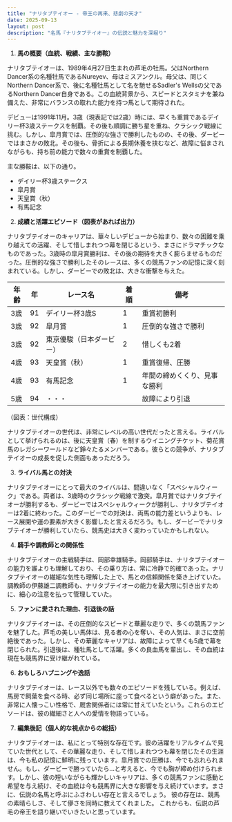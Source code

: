 ```yaml
---
title: "ナリタブテイオー - 帝王の再来、悲劇の天才"
date: 2025-09-13
layout: post
description: "名馬『ナリタブテイオー』の伝説と魅力を深堀り"
---
```


1. **馬の概要（血統、戦績、主な勝鞍）**

ナリタブテイオーは、1989年4月27日生まれの芦毛の牡馬。父はNorthern Dancer系の名種牡馬であるNureyev、母はミスアンクル。母父は、同じくNorthern Dancer系で、後に名種牡馬として名を馳せるSadler's Wellsの父であるNorthern Dancer自身である。この血統背景から、スピードとスタミナを兼ね備えた、非常にバランスの取れた能力を持つ馬として期待された。

デビューは1991年11月。3歳（現表記では2歳）時には、早くも重賞であるデイリー杯3歳ステークスを制覇。その後も順調に勝ち星を重ね、クラシック戦線に挑む。しかし、皐月賞では、圧倒的な強さで勝利したものの、その後、ダービーではまさかの敗北。その後も、骨折による長期休養を挟むなど、故障に悩まされながらも、持ち前の能力で数々の重賞を制覇した。

主な勝鞍は、以下の通り。

* デイリー杯3歳ステークス
* 皐月賞
* 天皇賞（秋）
* 有馬記念


2. **成績と活躍エピソード（図表があれば出力）**

ナリタブテイオーのキャリアは、華々しいデビューから始まり、数々の困難を乗り越えての活躍、そして惜しまれつつ幕を閉じるという、まさにドラマチックなものであった。3歳時の皐月賞勝利は、その後の期待を大きく膨らませるものだった。圧倒的な強さで勝利したそのレースは、多くの競馬ファンの記憶に深く刻まれている。しかし、ダービーでの敗北は、大きな衝撃を与えた。

| 年齢 | 年 | レース名             | 着順 | 備考                                         |
|-----|----|----------------------|-----|---------------------------------------------|
| 3歳 | 91 | デイリー杯3歳S         | 1   | 重賞初勝利                                     |
| 3歳 | 92 | 皐月賞                 | 1   | 圧倒的な強さで勝利                          |
| 3歳 | 92 | 東京優駿（日本ダービー） | 2   | 惜しくも2着                                   |
| 4歳 | 93 | 天皇賞（秋）           | 1   | 重賞復帰、圧勝                               |
| 4歳 | 93 | 有馬記念               | 1   | 年間の締めくくり、見事な勝利                   |
| 5歳 | 94 | ・・・                 |     | 故障により引退                               |


（図表：世代構成）

ナリタブテイオーの世代は、非常にレベルの高い世代だったと言える。ライバルとして挙げられるのは、後に天皇賞（春）を制するウイニングチケット、菊花賞馬のレガシーワールドなど錚々たるメンバーである。彼らとの競争が、ナリタブテイオーの成長を促した側面もあっただろう。


3. **ライバル馬との対決**

ナリタブテイオーにとって最大のライバルは、間違いなく「スペシャルウィーク」である。両者は、3歳時のクラシック戦線で激突。皐月賞ではナリタブテイオーが勝利するも、ダービーではスペシャルウィークが勝利し、ナリタブテイオーは2着に終わった。このダービーでの対決は、両馬の能力差というよりも、レース展開や運の要素が大きく影響したと言えるだろう。もし、ダービーでナリタブテイオーが勝利していたら、競馬史は大きく変わっていたかもしれない。


4. **騎手や調教師との関係性**

ナリタブテイオーの主戦騎手は、岡部幸雄騎手。岡部騎手は、ナリタブテイオーの能力を誰よりも理解しており、その乗り方は、常に冷静で的確であった。ナリタブテイオーの繊細な気性も理解した上で、馬との信頼関係を築き上げていた。調教師の伊藤雄二調教師も、ナリタブテイオーの能力を最大限に引き出すために、細心の注意を払って管理していた。


5. **ファンに愛された理由、引退後の話**

ナリタブテイオーは、その圧倒的なスピードと華麗な走りで、多くの競馬ファンを魅了した。芦毛の美しい馬体は、見る者の心を奪い、その人気は、まさに空前絶後であった。しかし、その華麗なキャリアは、故障によって早くも5歳で幕を閉じられた。引退後は、種牡馬として活躍。多くの良血馬を輩出し、その血統は現在も競馬界に受け継がれている。


6. **おもしろハプニングや逸話**

ナリタブテイオーは、レース以外でも数々のエピソードを残している。例えば、馬房で飼葉を食べる時、必ず同じ場所に座って食べるという癖があった。また、非常に人懐っこい性格で、厩舎関係者には常に甘えていたという。これらのエピソードは、彼の繊細さと人への愛情を物語っている。


7. **編集後記（個人的な視点からの総括）**

ナリタブテイオーは、私にとって特別な存在です。彼の活躍をリアルタイムで見ていた世代として、その華麗な走り、そして惜しまれつつも幕を閉じたその生涯は、今も私の記憶に鮮明に残っています。皐月賞での圧勝は、今でも忘れられません。もし、ダービーで勝っていたら…と考えると、今でも胸が締め付けられます。しかし、彼の短いながらも輝かしいキャリアは、多くの競馬ファンに感動と希望を与え続け、その血統は今も競馬界に大きな影響を与え続けています。まさに、伝説の名馬と呼ぶにふさわしい存在と言えるでしょう。  彼の存在は、競馬の素晴らしさ、そして儚さを同時に教えてくれました。  これからも、伝説の芦毛の帝王を語り継いでいきたいと思っています。
